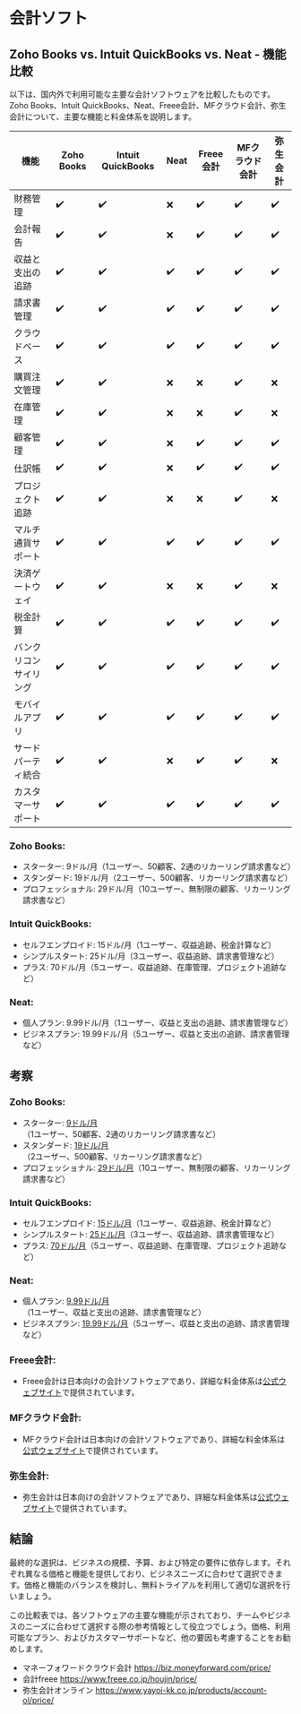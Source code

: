 # 会計ソフト

## Zoho Books vs. Intuit QuickBooks vs. Neat - 機能比較

以下は、国内外で利用可能な主要な会計ソフトウェアを比較したものです。Zoho Books、Intuit QuickBooks、Neat、Freee会計、MFクラウド会計、弥生会計について、主要な機能と料金体系を説明します。


| 機能                         | Zoho Books | Intuit QuickBooks | Neat        | Freee会計 | MFクラウド会計 | 弥生会計 |
|------------------------------|------------|--------------------|-------------|-----------|---------------|----------|
| 財務管理                   | ✔️          | ✔️                  | ❌            | ✔️         | ✔️             | ✔️      |
| 会計報告                   | ✔️          | ✔️                  | ❌            | ✔️         | ✔️             | ✔️      |
| 収益と支出の追跡         | ✔️          | ✔️                  | ✔️          | ✔️         | ✔️             | ✔️      |
| 請求書管理                 | ✔️          | ✔️                  | ✔️          | ✔️         | ✔️             | ✔️      |
| クラウドベース             | ✔️          | ✔️                  | ✔️          | ✔️         | ✔️             | ✔️      |
| 購買注文管理             | ✔️          | ✔️                  | ❌            | ❌          | ✔️             | ❌      |
| 在庫管理                   | ✔️          | ✔️                  | ❌            | ❌          | ✔️             | ❌      |
| 顧客管理                   | ✔️          | ✔️                  | ❌            | ✔️         | ✔️             | ✔️      |
| 仕訳帳                     | ✔️          | ✔️                  | ❌            | ✔️         | ✔️             | ✔️      |
| プロジェクト追跡         | ✔️          | ✔️                  | ❌            | ❌          | ✔️             | ❌      |
| マルチ通貨サポート       | ✔️          | ✔️                  | ✔️          | ✔️         | ✔️             | ✔️      |
| 決済ゲートウェイ           | ✔️          | ✔️                  | ❌            | ❌          | ✔️             | ❌      |
| 税金計算                   | ✔️          | ✔️                  | ✔️          | ✔️         | ✔️             | ✔️      |
| バンクリコンサイリング     | ✔️          | ✔️                  | ✔️          | ✔️         | ✔️             | ✔️      |
| モバイルアプリ             | ✔️          | ✔️                  | ✔️          | ✔️         | ✔️             | ✔️      |
| サードパーティ統合       | ✔️          | ✔️                  | ❌            | ✔️         | ✔️             | ❌      |
| カスタマーサポート         | ✔️          | ✔️                  | ✔️          | ✔️         | ✔️             | ✔️      |


### Zoho Books:
- スターター: 9ドル/月（1ユーザー、50顧客、2通のリカーリング請求書など）
- スタンダード: 19ドル/月（2ユーザー、500顧客、リカーリング請求書など）
- プロフェッショナル: 29ドル/月（10ユーザー、無制限の顧客、リカーリング請求書など）

### Intuit QuickBooks:
- セルフエンプロイド: 15ドル/月（1ユーザー、収益追跡、税金計算など）
- シンプルスタート: 25ドル/月（3ユーザー、収益追跡、請求書管理など）
- プラス: 70ドル/月（5ユーザー、収益追跡、在庫管理、プロジェクト追跡など）

### Neat:
- 個人プラン: 9.99ドル/月（1ユーザー、収益と支出の追跡、請求書管理など）
- ビジネスプラン: 19.99ドル/月（5ユーザー、収益と支出の追跡、請求書管理など）

## 考察

### Zoho Books:
- スターター: [9ドル/月](https://www.zoho.com/books/pricing.html)（1ユーザー、50顧客、2通のリカーリング請求書など）
- スタンダード: [19ドル/月](https://www.zoho.com/books/pricing.html)（2ユーザー、500顧客、リカーリング請求書など）
- プロフェッショナル: [29ドル/月](https://www.zoho.com/books/pricing.html)（10ユーザー、無制限の顧客、リカーリング請求書など）

### Intuit QuickBooks:
- セルフエンプロイド: [15ドル/月](https://quickbooks.intuit.com/pricing/)（1ユーザー、収益追跡、税金計算など）
- シンプルスタート: [25ドル/月](https://quickbooks.intuit.com/pricing/)（3ユーザー、収益追跡、請求書管理など）
- プラス: [70ドル/月](https://quickbooks.intuit.com/pricing/)（5ユーザー、収益追跡、在庫管理、プロジェクト追跡など）

### Neat:
- 個人プラン: [9.99ドル/月](https://www.neat.com/pricing/)（1ユーザー、収益と支出の追跡、請求書管理など）
- ビジネスプラン: [19.99ドル/月](https://www.neat.com/pricing/)（5ユーザー、収益と支出の追跡、請求書管理など）

### Freee会計:
- Freee会計は日本向けの会計ソフトウェアであり、詳細な料金体系は[公式ウェブサイト](https://www.freee.co.jp/price)で提供されています。

### MFクラウド会計:
- MFクラウド会計は日本向けの会計ソフトウェアであり、詳細な料金体系は[公式ウェブサイト](https://www.mfcloud.co.jp/price/)で提供されています。

### 弥生会計:
- 弥生会計は日本向けの会計ソフトウェアであり、詳細な料金体系は[公式ウェブサイト](https://www.yayoi-kk.co.jp/accounting/price/)で提供されています。

## 結論

最終的な選択は、ビジネスの規模、予算、および特定の要件に依存します。それぞれ異なる価格と機能を提供しており、ビジネスニーズに合わせて選択できます。価格と機能のバランスを検討し、無料トライアルを利用して適切な選択を行いましょう。

この比較表では、各ソフトウェアの主要な機能が示されており、チームやビジネスのニーズに合わせて選択する際の参考情報として役立つでしょう。価格、利用可能なプラン、およびカスタマーサポートなど、他の要因も考慮することをお勧めします。

- マネーフォワードクラウド会計	https://biz.moneyforward.com/price/
- 会計freee	https://www.freee.co.jp/houjin/price/
- 弥生会計オンライン	https://www.yayoi-kk.co.jp/products/account-ol/price/

